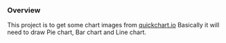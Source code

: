 ### Overview
This project is to get some chart images from [quickchart.io](https://quickchart.io/)
Basically it will need to draw Pie chart, Bar chart and Line chart.
